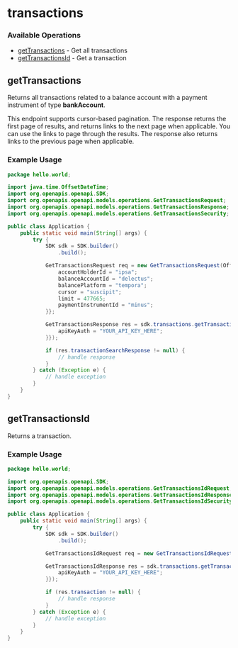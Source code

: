 # transactions

### Available Operations

* [getTransactions](#gettransactions) - Get all transactions
* [getTransactionsId](#gettransactionsid) - Get a transaction

## getTransactions

Returns all transactions related to a balance account with a payment instrument of type **bankAccount**.

This endpoint supports cursor-based pagination. The response returns the first page of results, and returns links to the next page when applicable. You can use the links to page through the results. The response also returns links to the previous page when applicable.

### Example Usage

```java
package hello.world;

import java.time.OffsetDateTime;
import org.openapis.openapi.SDK;
import org.openapis.openapi.models.operations.GetTransactionsRequest;
import org.openapis.openapi.models.operations.GetTransactionsResponse;
import org.openapis.openapi.models.operations.GetTransactionsSecurity;

public class Application {
    public static void main(String[] args) {
        try {
            SDK sdk = SDK.builder()
                .build();

            GetTransactionsRequest req = new GetTransactionsRequest(OffsetDateTime.parse("2022-07-25T06:44:09.184Z"), OffsetDateTime.parse("2022-02-09T12:04:06.508Z")) {{
                accountHolderId = "ipsa";
                balanceAccountId = "delectus";
                balancePlatform = "tempora";
                cursor = "suscipit";
                limit = 477665;
                paymentInstrumentId = "minus";
            }};            

            GetTransactionsResponse res = sdk.transactions.getTransactions(req, new GetTransactionsSecurity("placeat") {{
                apiKeyAuth = "YOUR_API_KEY_HERE";
            }});

            if (res.transactionSearchResponse != null) {
                // handle response
            }
        } catch (Exception e) {
            // handle exception
        }
    }
}
```

## getTransactionsId

Returns a transaction.

### Example Usage

```java
package hello.world;

import org.openapis.openapi.SDK;
import org.openapis.openapi.models.operations.GetTransactionsIdRequest;
import org.openapis.openapi.models.operations.GetTransactionsIdResponse;
import org.openapis.openapi.models.operations.GetTransactionsIdSecurity;

public class Application {
    public static void main(String[] args) {
        try {
            SDK sdk = SDK.builder()
                .build();

            GetTransactionsIdRequest req = new GetTransactionsIdRequest("voluptatum");            

            GetTransactionsIdResponse res = sdk.transactions.getTransactionsId(req, new GetTransactionsIdSecurity("iusto") {{
                apiKeyAuth = "YOUR_API_KEY_HERE";
            }});

            if (res.transaction != null) {
                // handle response
            }
        } catch (Exception e) {
            // handle exception
        }
    }
}
```
